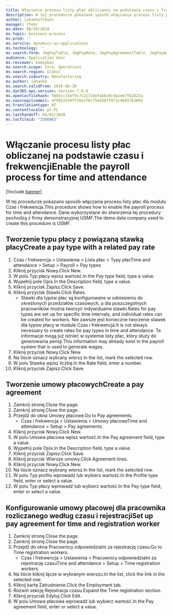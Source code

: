 ```yaml
---
title: Włączanie procesu listy płac obliczanej na podstawie czasu i frekwencji
description: W tej procedurze pokazano sposób włączania procesu listy płac dla modułu Czas i frekwencja.
author: johanhoffmann
manager: tfehr
ms.date: 08/29/2018
ms.topic: business-process
ms.prod: ''
ms.service: dynamics-ax-applications
ms.technology: ''
ms.search.form: JmgPayTable, JmgPayRate, JmgPayAgreementTable, JmgPayAgreementLine, HcmWorker
audience: Application User
ms.reviewer: kamaybac
ms.search.scope: Core, Operations
ms.search.region: Global
ms.search.industry: Manufacturing
ms.author: johanho
ms.search.validFrom: 2016-06-30
ms.dyn365.ops.version: Version 7.0.0
ms.openlocfilehash: 5805cc31bf9c7c2231defab63dc9a1e67f82622a
ms.sourcegitcommit: 4f9912439ff78acf0c754d5bff972c4b85763093
ms.translationtype: HT
ms.contentlocale: pl-PL
ms.lasthandoff: 04/02/2020
ms.locfileid: "3206963"
---
```

# <a name="enable-the-payroll-process-for-time-and-attendance"></a><span data-ttu-id="e84af-103">Włączanie procesu listy płac obliczanej na podstawie czasu i frekwencji</span><span class="sxs-lookup"><span data-stu-id="e84af-103">Enable the payroll process for time and attendance</span></span>

[!include [banner](../../includes/banner.md)]

<span data-ttu-id="e84af-104">W tej procedurze pokazano sposób włączania procesu listy płac dla modułu Czas i frekwencja.</span><span class="sxs-lookup"><span data-stu-id="e84af-104">This procedure shows how to enable the payroll process for time and attendance.</span></span> <span data-ttu-id="e84af-105">Dane wykorzystane do stworzenia tej procedury pochodzą z firmy demonstracyjnej USMF.</span><span class="sxs-lookup"><span data-stu-id="e84af-105">The demo data company used to create this procedure is USMF.</span></span>


## <a name="create-a-pay-type-with-a-related-pay-rate"></a><span data-ttu-id="e84af-106">Tworzenie typu płacy z powiązaną stawką płacy</span><span class="sxs-lookup"><span data-stu-id="e84af-106">Create a pay type with a related pay rate</span></span>
1. <span data-ttu-id="e84af-107">Czas i frekwencja > Ustawienia > Lista płac > Typy płac</span><span class="sxs-lookup"><span data-stu-id="e84af-107">Time and attendance > Setup > Payroll > Pay types</span></span>
2. <span data-ttu-id="e84af-108">Kliknij przycisk Nowy.</span><span class="sxs-lookup"><span data-stu-id="e84af-108">Click New.</span></span>
3. <span data-ttu-id="e84af-109">W polu Typ płacy wpisz wartość.</span><span class="sxs-lookup"><span data-stu-id="e84af-109">In the Pay type field, type a value.</span></span>
4. <span data-ttu-id="e84af-110">Wypełnij pole Opis.</span><span class="sxs-lookup"><span data-stu-id="e84af-110">In the Description field, type a value.</span></span>
5. <span data-ttu-id="e84af-111">Kliknij przycisk Zapisz.</span><span class="sxs-lookup"><span data-stu-id="e84af-111">Click Save.</span></span>
6. <span data-ttu-id="e84af-112">Kliknij przycisk Stawki.</span><span class="sxs-lookup"><span data-stu-id="e84af-112">Click Rates.</span></span>
    * <span data-ttu-id="e84af-113">Stawki dla typów płac są konfigurowane w odniesieniu do określonych przedziałów czasowych, a dla poszczególnych pracowników można tworzyć indywidualne stawki.</span><span class="sxs-lookup"><span data-stu-id="e84af-113">Rates for pay types are set up for specific time intervals, and individual rates can be created for workers.</span></span> <span data-ttu-id="e84af-114">Nie zawsze jest konieczne tworzenie stawek dla typów płacy w module Czas i frekwencja.</span><span class="sxs-lookup"><span data-stu-id="e84af-114">It is not always necessary to create rates for pay types in time and attendance.</span></span> <span data-ttu-id="e84af-115">Te informacje mogą już istnieć w systemie listy płac, który służy do generowania pensji.</span><span class="sxs-lookup"><span data-stu-id="e84af-115">This information may already exist in the payroll system that is used to generate wages.</span></span>  
7. <span data-ttu-id="e84af-116">Kliknij przycisk Nowy.</span><span class="sxs-lookup"><span data-stu-id="e84af-116">Click New.</span></span>
8. <span data-ttu-id="e84af-117">Na liście oznacz wybrany wiersz.</span><span class="sxs-lookup"><span data-stu-id="e84af-117">In the list, mark the selected row.</span></span>
9. <span data-ttu-id="e84af-118">W polu Stawka wpisz liczbę.</span><span class="sxs-lookup"><span data-stu-id="e84af-118">In the Rate field, enter a number.</span></span>
10. <span data-ttu-id="e84af-119">Kliknij przycisk Zapisz.</span><span class="sxs-lookup"><span data-stu-id="e84af-119">Click Save.</span></span>

## <a name="create-a-pay-agreement"></a><span data-ttu-id="e84af-120">Tworzenie umowy płacowych</span><span class="sxs-lookup"><span data-stu-id="e84af-120">Create a pay agreement</span></span>
1. <span data-ttu-id="e84af-121">Zamknij stronę.</span><span class="sxs-lookup"><span data-stu-id="e84af-121">Close the page.</span></span>
2. <span data-ttu-id="e84af-122">Zamknij stronę.</span><span class="sxs-lookup"><span data-stu-id="e84af-122">Close the page.</span></span>
3. <span data-ttu-id="e84af-123">Przejdź do okna Umowy płacowe.</span><span class="sxs-lookup"><span data-stu-id="e84af-123">Go to Pay agreements.</span></span>
    * <span data-ttu-id="e84af-124">Czas i frekwencja > Ustawienia > Umowy płacowe</span><span class="sxs-lookup"><span data-stu-id="e84af-124">Time and attendance > Setup > Pay agreements</span></span>  
4. <span data-ttu-id="e84af-125">Kliknij przycisk Nowy.</span><span class="sxs-lookup"><span data-stu-id="e84af-125">Click New.</span></span>
5. <span data-ttu-id="e84af-126">W polu Umowa płacowa wpisz wartość.</span><span class="sxs-lookup"><span data-stu-id="e84af-126">In the Pay agreement field, type a value.</span></span>
6. <span data-ttu-id="e84af-127">Wypełnij pole Opis.</span><span class="sxs-lookup"><span data-stu-id="e84af-127">In the Description field, type a value.</span></span>
7. <span data-ttu-id="e84af-128">Kliknij przycisk Zapisz.</span><span class="sxs-lookup"><span data-stu-id="e84af-128">Click Save.</span></span>
8. <span data-ttu-id="e84af-129">Kliknij przycisk Wiersze umowy.</span><span class="sxs-lookup"><span data-stu-id="e84af-129">Click Agreement lines.</span></span>
9. <span data-ttu-id="e84af-130">Kliknij przycisk Nowy.</span><span class="sxs-lookup"><span data-stu-id="e84af-130">Click New.</span></span>
10. <span data-ttu-id="e84af-131">Na liście oznacz wybrany wiersz.</span><span class="sxs-lookup"><span data-stu-id="e84af-131">In the list, mark the selected row.</span></span>
11. <span data-ttu-id="e84af-132">W polu Typ profilu wprowadź lub wybierz wartość.</span><span class="sxs-lookup"><span data-stu-id="e84af-132">In the Profile type field, enter or select a value.</span></span>
12. <span data-ttu-id="e84af-133">W polu Typ płacy wprowadź lub wybierz wartość.</span><span class="sxs-lookup"><span data-stu-id="e84af-133">In the Pay type field, enter or select a value.</span></span>

## <a name="set-up-pay-agreement-for-time-and-registration-worker"></a><span data-ttu-id="e84af-134">Konfigurowanie umowy płacowej dla pracownika rozliczanego według czasu i rejestracji</span><span class="sxs-lookup"><span data-stu-id="e84af-134">Set up pay agreement for time and registration worker</span></span>
1. <span data-ttu-id="e84af-135">Zamknij stronę.</span><span class="sxs-lookup"><span data-stu-id="e84af-135">Close the page.</span></span>
2. <span data-ttu-id="e84af-136">Zamknij stronę.</span><span class="sxs-lookup"><span data-stu-id="e84af-136">Close the page.</span></span>
3. <span data-ttu-id="e84af-137">Przejdź do okna Pracownicy odpowiedzialni za rejestrację czasu.</span><span class="sxs-lookup"><span data-stu-id="e84af-137">Go to Time registration workers.</span></span>
    * <span data-ttu-id="e84af-138">Czas i frekwencja > Ustawienia > Pracownicy odpowiedzialni za rejestrację czasu</span><span class="sxs-lookup"><span data-stu-id="e84af-138">Time and attendance > Setup > Time registration workers</span></span>  
4. <span data-ttu-id="e84af-139">Na liście kliknij łącze w wybranym wierszu.</span><span class="sxs-lookup"><span data-stu-id="e84af-139">In the list, click the link in the selected row.</span></span>
5. <span data-ttu-id="e84af-140">Kliknij kartę Zatrudnienie.</span><span class="sxs-lookup"><span data-stu-id="e84af-140">Click the Employment tab.</span></span>
6. <span data-ttu-id="e84af-141">Rozwiń sekcję Rejestracja czasu.</span><span class="sxs-lookup"><span data-stu-id="e84af-141">Expand the Time registration section.</span></span>
7. <span data-ttu-id="e84af-142">Kliknij przycisk Edytuj.</span><span class="sxs-lookup"><span data-stu-id="e84af-142">Click Edit.</span></span>
8. <span data-ttu-id="e84af-143">W polu Umowa płacowa wprowadź lub wybierz wartość.</span><span class="sxs-lookup"><span data-stu-id="e84af-143">In the Pay agreement field, enter or select a value.</span></span>

